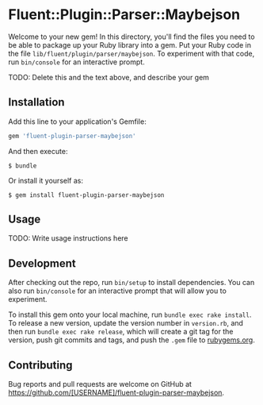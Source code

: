 # Fluent::Plugin::Parser::Maybejson

Welcome to your new gem! In this directory, you'll find the files you need to be able to package up your Ruby library into a gem. Put your Ruby code in the file `lib/fluent/plugin/parser/maybejson`. To experiment with that code, run `bin/console` for an interactive prompt.

TODO: Delete this and the text above, and describe your gem

## Installation

Add this line to your application's Gemfile:

```ruby
gem 'fluent-plugin-parser-maybejson'
```

And then execute:

    $ bundle

Or install it yourself as:

    $ gem install fluent-plugin-parser-maybejson

## Usage

TODO: Write usage instructions here

## Development

After checking out the repo, run `bin/setup` to install dependencies. You can also run `bin/console` for an interactive prompt that will allow you to experiment.

To install this gem onto your local machine, run `bundle exec rake install`. To release a new version, update the version number in `version.rb`, and then run `bundle exec rake release`, which will create a git tag for the version, push git commits and tags, and push the `.gem` file to [rubygems.org](https://rubygems.org).

## Contributing

Bug reports and pull requests are welcome on GitHub at https://github.com/[USERNAME]/fluent-plugin-parser-maybejson.
